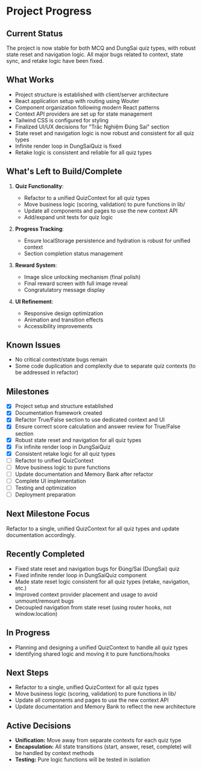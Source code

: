 # Project Progress

## Current Status
The project is now stable for both MCQ and DungSai quiz types, with robust state reset and navigation logic. All major bugs related to context, state sync, and retake logic have been fixed.

## What Works
- Project structure is established with client/server architecture
- React application setup with routing using Wouter
- Component organization following modern React patterns
- Context API providers are set up for state management
- Tailwind CSS is configured for styling
- Finalized UI/UX decisions for "Trắc Nghiệm Đúng Sai" section
- State reset and navigation logic is now robust and consistent for all quiz types
- Infinite render loop in DungSaiQuiz is fixed
- Retake logic is consistent and reliable for all quiz types

## What's Left to Build/Complete
1. **Quiz Functionality**:
   - Refactor to a unified QuizContext for all quiz types
   - Move business logic (scoring, validation) to pure functions in lib/
   - Update all components and pages to use the new context API
   - Add/expand unit tests for quiz logic
   
2. **Progress Tracking**:
   - Ensure localStorage persistence and hydration is robust for unified context
   - Section completion status management
   
3. **Reward System**:
   - Image slice unlocking mechanism (final polish)
   - Final reward screen with full image reveal
   - Congratulatory message display
   
4. **UI Refinement**:
   - Responsive design optimization
   - Animation and transition effects
   - Accessibility improvements

## Known Issues
- No critical context/state bugs remain
- Some code duplication and complexity due to separate quiz contexts (to be addressed in refactor)

## Milestones
- [x] Project setup and structure established
- [x] Documentation framework created
- [x] Refactor True/False section to use dedicated context and UI
- [x] Ensure correct score calculation and answer review for True/False section
- [x] Robust state reset and navigation for all quiz types
- [x] Fix infinite render loop in DungSaiQuiz
- [x] Consistent retake logic for all quiz types
- [ ] Refactor to unified QuizContext
- [ ] Move business logic to pure functions
- [ ] Update documentation and Memory Bank after refactor
- [ ] Complete UI implementation
- [ ] Testing and optimization
- [ ] Deployment preparation

## Next Milestone Focus
Refactor to a single, unified QuizContext for all quiz types and update documentation accordingly.

## Recently Completed
- Fixed state reset and navigation bugs for Đúng/Sai (DungSai) quiz
- Fixed infinite render loop in DungSaiQuiz component
- Made state reset logic consistent for all quiz types (retake, navigation, etc.)
- Improved context provider placement and usage to avoid unmount/remount bugs
- Decoupled navigation from state reset (using router hooks, not window.location)

## In Progress
- Planning and designing a unified QuizContext to handle all quiz types
- Identifying shared logic and moving it to pure functions/hooks

## Next Steps
- Refactor to a single, unified QuizContext for all quiz types
- Move business logic (scoring, validation) to pure functions in lib/
- Update all components and pages to use the new context API
- Update documentation and Memory Bank to reflect the new architecture

## Active Decisions
- **Unification:** Move away from separate contexts for each quiz type
- **Encapsulation:** All state transitions (start, answer, reset, complete) will be handled by context methods
- **Testing:** Pure logic functions will be tested in isolation
